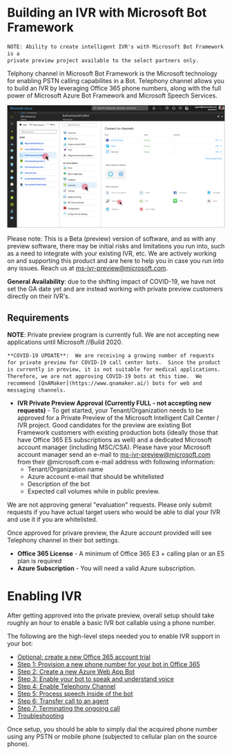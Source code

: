 # Building an IVR with Microsoft Bot Framework 


```
NOTE: Ability to create intelligent IVR's with Microsoft Bot Framework is a 
private preview project available to the select partners only.
```

Telphony channel in Microsoft Bot Framework is the Microsoft technology for enabling PSTN calling capabilites in a Bot. Telephony channel allows you to build an IVR by leveraging Office 365 phone numbers, along with the full power of Microsoft Azure Bot Framework and Microsoft Speech Services.

 ![](images/telephonychannel.png)

Please note:  This is a Beta (preview) version of software, and as with any preview software, there may be initial risks and limitations you run into, such as a need to integrate with your existing IVR, etc.  We are actively working on and supporting this product and are here to help you in case you run into any issues.  Reach us at ms-ivr-preview@microsoft.com.

**General Availability**:  due to the shifting impact of COVID-19, we have not set the GA date yet and are instead working with private preview customers directly on their IVR's.

## Requirements

**NOTE**: Private preview program is currently full. We are not accepting new applications until Microsoft //Build 2020.

```
**COVID-19 UPDATE**:  We are receiving a growing number of requests for private preview for COVID-19 call center bots.  Since the product is currently in preview, it is not suitable for medical applications.  Therefore, we are not approving COVID-19 bots at this time.  We recommend [QnAMaker](https://www.qnamaker.ai/) bots for web and messaging channels.
```

* **IVR Private Preview Approval (Currently FULL - not accepting new requests)** - To get started, your Tenant/Organization needs to be approved for a Private Preview of the Microsoft Intelligent Call Center / IVR project.  Good candidates for the preview are existing Bot Framework customers with existing production bots (ideally those that have Office 365 E5 subscriptions as well) and a dedicated Microsoft account manager (including MSC/CSA). Please have your Microsoft account manager send an e-mail to ms-ivr-preview@microsoft.com from their @microsoft.com e-mail address with following information:
  * Tenant/Organization name
  * Azure account e-mail that should be whitelisted
  * Description of the bot
  * Expected call volumes while in public preview.
  
We are not approving general "evaluation" requests. Please only submit requests if you have actual target users who would be able to dial your IVR and use it if you are whitelisted.

  Once approved for privare preview, the Azure account provided will see Telephony channel in their bot settings. 
* **Office 365 License** - A minimum of Office 365 E3 + calling plan or an E5 plan is required 
* **Azure Subscription** - You will need a valid Azure subscription.

# Enabling IVR 

After getting approved into the private preview, overall setup should take roughly an hour to enable a basic IVR bot callable using a phone number.

The following are the high-level steps needed you to enable IVR support in your bot:

* [Optional: create a new Office 365 account trial](CreateOfficeTrial.md)
* [Step 1: Provision a new phone number for your bot in Office 365](AcquirePhoneNumber.md)
* [Step 2: Create a new Azure Web App Bot](CreateBot.md)
* [Step 3: Enable your bot to speak and understand voice](CreateSpeechResource.md)
* [Step 4: Enable Telephony Channel](EnableTelephony.md)
* [Step 5: Process speech inside of the bot](ProcessSpeechInBotCode.md)
* [Step 6: Transfer call to an agent](TransferCallOut.md)
* [Step 7: Terminating the ongoing call](TerminateCall.md)
* [Troubleshooting](TroubleshootingTelephonyBot.md)

Once setup, you should be able to simply dial the acquired phone number using any PSTN or mobile phone (subjected to cellular plan on the source phone).
